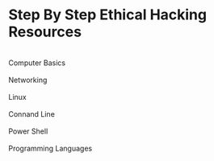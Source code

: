 # Step By Step Ethical Hacking Resources
<br> Computer Basics</br>
<br>Networking</br>
<br>Linux</br>
<br>Connand Line</br>
<br>Power Shell</br>
<br>Programming Languages</br>
